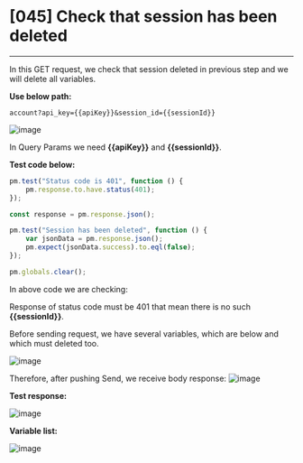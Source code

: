 # [045] Check that session has been deleted
___

In this GET request, we check that session deleted in previous step and we will delete all variables.

__Use below path:__
```
account?api_key={{apiKey}}&session_id={{sessionId}}
```
![image](https://user-images.githubusercontent.com/122685448/231300571-b5c46fad-ec45-44eb-914b-770376c48d93.png)

In Query Params we need __{{apiKey}}__ and __{{sessionId}}__.

__Test code below:__
``` js {.line-numbers}
pm.test("Status code is 401", function () {
    pm.response.to.have.status(401);
});

const response = pm.response.json();

pm.test("Session has been deleted", function () {
    var jsonData = pm.response.json();
    pm.expect(jsonData.success).to.eql(false);
});

pm.globals.clear();
```

In above code we are checking:

Response of status code must be 401 that mean there is no such __{{sessionId}}__.

Before sending request, we have several variables, which are below and which must deleted too.

![image](https://user-images.githubusercontent.com/122685448/231300588-4a34be18-9e91-4801-a338-da83945770b8.png)

Therefore, after pushing Send, we receive body response:
![image](https://user-images.githubusercontent.com/122685448/231300599-b2a88919-fa9d-4340-80ce-334855017846.png)
 
__Test response:__

![image](https://user-images.githubusercontent.com/122685448/231300607-93c9c52f-aa71-4adb-a388-bf49627d8d21.png)

__Variable list:__

![image](https://user-images.githubusercontent.com/122685448/231300628-4b409e85-9379-4aea-9cf4-9d537ca4ae0e.png)
